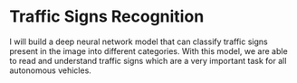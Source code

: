 # Traffic Signs Recognition
I will build a deep neural network model that can classify traffic signs present in the image into different categories. With this model, we are able to read and understand traffic signs which are a very important task for all autonomous vehicles.

